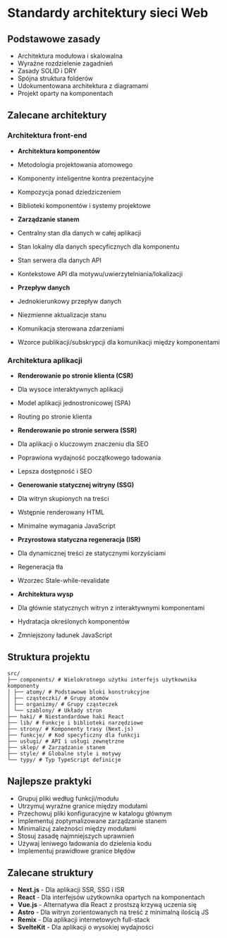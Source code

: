 # Standardy architektury sieci Web

## Podstawowe zasady

- Architektura modułowa i skalowalna
- Wyraźne rozdzielenie zagadnień
- Zasady SOLID i DRY
- Spójna struktura folderów
- Udokumentowana architektura z diagramami
- Projekt oparty na komponentach

## Zalecane architektury

### Architektura front-end

- **Architektura komponentów**

- Metodologia projektowania atomowego

- Komponenty inteligentne kontra prezentacyjne

- Kompozycja ponad dziedziczeniem

- Biblioteki komponentów i systemy projektowe

- **Zarządzanie stanem**

- Centralny stan dla danych w całej aplikacji

- Stan lokalny dla danych specyficznych dla komponentu

- Stan serwera dla danych API

- Kontekstowe API dla motywu/uwierzytelniania/lokalizacji

- **Przepływ danych**
- Jednokierunkowy przepływ danych

- Niezmienne aktualizacje stanu

- Komunikacja sterowana zdarzeniami
- Wzorce publikacji/subskrypcji dla komunikacji między komponentami

### Architektura aplikacji

- **Renderowanie po stronie klienta (CSR)** 
- Dla wysoce interaktywnych aplikacji 
- Model aplikacji jednostronicowej (SPA) 
- Routing po stronie klienta 

- **Renderowanie po stronie serwera (SSR)** 
- Dla aplikacji o kluczowym znaczeniu dla SEO 
- Poprawiona wydajność początkowego ładowania 
- Lepsza dostępność i SEO 

- **Generowanie statycznej witryny (SSG)** 
- Dla witryn skupionych na treści 
- Wstępnie renderowany HTML 
- Minimalne wymagania JavaScript 

- **Przyrostowa statyczna regeneracja (ISR)** 
- Dla dynamicznej treści ze statycznymi korzyściami 
- Regeneracja tła 
- Wzorzec Stale-while-revalidate 

- **Architektura wysp** 
- Dla głównie statycznych witryn z interaktywnymi komponentami 
- Hydratacja określonych komponentów 
- Zmniejszony ładunek JavaScript 

## Struktura projektu 

``` 
src/ 
├── components/ # Wielokrotnego użytku interfejs użytkownika komponenty 
│ ├── atomy/ # Podstawowe bloki konstrukcyjne 
│ ├── cząsteczki/ # Grupy atomów 
│ ├── organizmy/ # Grupy cząsteczek 
│ └── szablony/ # Układy stron 
├── haki/ # Niestandardowe haki React 
├── lib/ # Funkcje i biblioteki narzędziowe 
├── strony/ # Komponenty trasy (Next.js) 
├── funkcje/ # Kod specyficzny dla funkcji 
├── usługi/ # API i usługi zewnętrzne 
├── sklep/ # Zarządzanie stanem 
├── style/ # Globalne style i motywy 
└── typy/ # Typ TypeScript definicje 
``` 

## Najlepsze praktyki 

- Grupuj pliki według funkcji/modułu 
- Utrzymuj wyraźne granice między modułami 
- Przechowuj pliki konfiguracyjne w katalogu głównym 
- Implementuj zoptymalizowane zarządzanie stanem 
- Minimalizuj zależności między modułami 
- Stosuj zasadę najmniejszych uprawnień 
- Używaj leniwego ładowania do dzielenia kodu 
- Implementuj prawidłowe granice błędów 

## Zalecane struktury 

- **Next.js** - Dla aplikacji SSR, SSG i ISR 
- **React** - Dla interfejsów użytkownika opartych na komponentach 
- **Vue.js** - Alternatywa dla React z prostszą krzywą uczenia się 
- **Astro** - Dla witryn zorientowanych na treść z minimalną ilością JS 
- **Remix** - Dla aplikacji internetowych full-stack 
- **SvelteKit** - Dla aplikacji o wysokiej wydajności